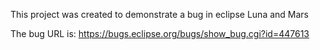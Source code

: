 This project was created to demonstrate a bug in eclipse Luna and Mars

The bug URL is: https://bugs.eclipse.org/bugs/show_bug.cgi?id=447613
